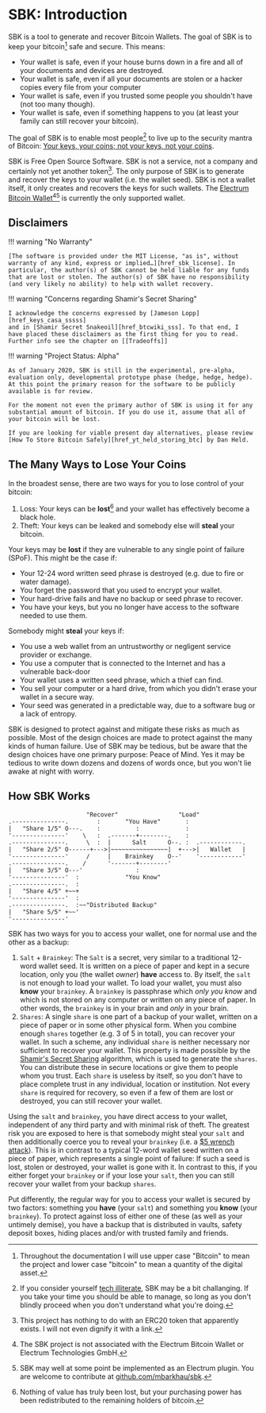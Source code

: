 # SBK: Introduction

SBK is a tool to generate and recover Bitcoin Wallets. The goal of SBK is to keep your bitcoin[^fnote_bitcoin_project_vs_money] safe and secure. This means:

[^fnote_bitcoin_project_vs_money]: Throughout the documentation I will use upper case "Bitcoin" to mean the project and lower case "bitcoin" to mean a quantity of the digital asset.

 - Your wallet is safe, even if your house burns down in a fire and all of your documents and devices are destroyed.
 - Your wallet is safe, even if all your documents are stolen or a hacker copies every file from your computer
 - Your wallet is safe, even if you trusted some people you shouldn't have (not too many though).
 - Your wallet is safe, even if something happens to you (at least your family can still recover your bitcoin).

The goal of SBK is to enable most people[^fnote_cant_use_computers] to live up to the security mantra of Bitcoin: [Your keys, your coins; not your keys, not your coins][href_yt_aantonop].

[^fnote_cant_use_computers]: If you consider yourself [tech illiterate][href_kids_cant_use_computers], SBK may be a bit challanging. If you take your time you should be able to manage, so long as you don't blindly proceed when you don't understand what you're doing.

[href_kids_cant_use_computers]: http://www.coding2learn.org/blog/2013/07/29/kids-cant-use-computers/



[href_yt_aantonop]: https://www.youtube.com/watch?v=AcrEEnDLm58

SBK is Free Open Source Software. SBK is not a service, not a company and certainly not yet another token[^fnote_shitbucks]. The only purpose of SBK is to generate and recover the keys to your wallet (i.e. the wallet seed). SBK is not a wallet itself, it only creates and recovers the keys for such wallets. The [Electrum Bitcoin Wallet][href_electrum_org][^fnote_disclaimer_electrum][^fnote_electrum_plugin] is currently the only supported wallet.

[href_electrum_org]: https://electrum.org

[^fnote_shitbucks]: This project has nothing to do with an ERC20 token that apparently exists. I will not even dignify it with a link.

[^fnote_disclaimer_electrum]: The SBK project is not associated with the Electrum Bitcoin Wallet or Electrum Technologies GmbH.

[^fnote_electrum_plugin]: SBK may well at some point be implemented as an Electrum plugin. You are welcome to contribute at [github.com/mbarkhau/sbk][href_github_sbk].

[href_github_sbk]: https://github.com/mbarkhau/sbk


## Disclaimers

!!! warning "No Warranty"

    [The software is provided under the MIT License, "as is", without warranty of any kind, express or implied…][href_sbk_license]. In particular, the author(s) of SBK cannot be held liable for any funds that are lost or stolen. The author(s) of SBK have no responsibility (and very likely no ability) to help with wallet recovery.

[href_sbk_license]: https://gitlab.com/mbarkhau/sbk/blob/master/LICENSE


!!! warning "Concerns regarding Shamir's Secret Sharing"

    I acknowledge the concerns expressed by [Jameson Lopp][href_keys_casa_sssss]
    and in [Shamir Secret Snakeoil][href_btcwiki_sss]. To that end, I
    have placed these disclaimers as the first thing for you to read.
    Further info see the chapter on [[Tradeoffs]]

[href_keys_casa_sssss]: https://blog.keys.casa/shamirs-secret-sharing-security-shortcomings/
[href_btcwiki_sss]: https://en.bitcoin.it/wiki/Shamir_Secret_Snakeoil


!!! warning "Project Status: Alpha"

    As of January 2020, SBK is still in the experimental, pre-alpha, evaluation only, developmental prototype phase (hedge, hedge, hedge). At this point the primary reason for the software to be publicly available is for review.

    For the moment not even the primary author of SBK is using it for any substantial amount of bitcoin. If you do use it, assume that all of your bitcoin will be lost.

    If you are looking for viable present day alternatives, please review [How To Store Bitcoin Safely][href_yt_held_storing_btc] by Dan Held.

[href_yt_held_storing_btc]: https://www.youtube.com/watch?v=5WWfQM0SFXQ


## The Many Ways to Lose Your Coins

In the broadest sense, there are two ways for you to lose control of your bitcoin:

 1. Loss: Your keys can be **lost**[^fnote_lost_bitcoin] and your wallet has effectively become a black hole.
 2. Theft: Your keys can be leaked and somebody else will **steal** your bitcoin.

[^fnote_lost_bitcoin]: Nothing of value has truly been lost, but your purchasing power has been redistributed to the remaining holders of bitcoin.

Your keys may be **lost** if they are vulnerable to any single point of failure (SPoF). This might be the case if:

 - Your 12-24 word written seed phrase is destroyed (e.g. due to fire or water damage).
 - You forget the password that you used to encrypt your wallet.
 - Your hard-drive fails and have no backup or seed phrase to recover.
 - You have your keys, but you no longer have access to the software needed to use them.

Somebody might **steal** your keys if:

 - You use a web wallet from an untrustworthy or negligent service provider or exchange.
 - You use a computer that is connected to the Internet and has a vulnerable back-door
 - Your wallet uses a written seed phrase, which a thief can find.
 - You sell your computer or a hard drive, from which you didn't erase your wallet in a secure way.
 - Your seed was generated in a predictable way, due to a software bug or a lack of entropy.

SBK is designed to protect against and mitigate these risks as much as possible. Most of the design choices are made to protect against the many kinds of human failure. Use of SBK may be tedious, but be aware that the design choices have one primary purpose: Peace of Mind. Yes it may be tedious to write down dozens and dozens of words once, but you won't lie awake at night with worry.


## How SBK Works

```bob
                      "Recover"                 "Load"
.---------------.        :       "You Have"       :
|   "Share 1/5" O---.    :          :             :
'---------------'    \   :  .-------+--------.    :
.---------------.     \  :  |      Salt      O--. :  .------------.
|   "Share 2/5" O------+--->|~~~~~~~~~~~~~~~~|  +--->|   Wallet   |
'---------------'     /     |    Brainkey    O--'    '------------'
.---------------.    /      '-------+--------'
|   "Share 3/5" O---'               :
'---------------'  :             "You Know"
.---------------.  :
|   "Share 4/5" +~~+
'---------------'  :
.---------------.  :~~"Distributed Backup"
|   "Share 5/5" +~~'
'---------------'
```

SBK has two ways for you to access your wallet, one for normal use and the other as a backup:

 1. `Salt` + `Brainkey`: The `Salt` is a secret, very similar to a traditional 12-word wallet seed. It is written on a piece of paper and kept in a secure location, only you (the wallet *owner*) **have** access to. By itself, the `salt` is not enough to load your wallet. To load your wallet, you must also **know** your `brainkey`. A `brainkey` is passphrase which *only you know* and which is not stored on any computer or written on any piece of paper. In other words, the `brainkey` is in your brain and *only* in your brain.
 2. `Shares`: A single `share` is one part of a backup of your wallet, written on a piece of paper or in some other physical form. When you combine enough `shares` together (e.g. 3 of 5 in total), you can recover your wallet. In such a scheme, any individual `share` is neither necessary nor sufficient to recover your wallet. This property is made possible by the [Shamir's Secret Sharing][href_wiki_sss] algorithm, which is used to generate the `shares`. You can distribute these in secure locations or give them to people whom you trust. Each `share` is useless by itself, so you don't have to place complete trust in any individual, location or institution. Not every `share` is required for recovery, so even if a few of them are lost or destroyed, you can still recover your wallet.

[href_wiki_sss]: https://en.wikipedia.org/wiki/Shamir%27s_Secret_Sharing


Using the `salt` and `brainkey`, you have direct access to your wallet, independent of any third party and with minimal risk of theft. The greatest risk you are exposed to here is that somebody might steal your `salt` and then additionally coerce you to reveal your `brainkey` (i.e. a [$5 wrench attack][href_xkcd_538]). This is in contrast to a typical 12-word wallet seed written on a piece of paper, which represents a single point of failure: If such a seed is lost, stolen or destroyed, your wallet is gone with it. In contrast to this, if you either forget your `brainkey` or if your lose your `salt`, then you can still recover your wallet from your backup `shares`.

[href_xkcd_538]: https://xkcd.com/538/

Put differently, the regular way for you to access your wallet is secured by two factors: something you **have** (your `salt`) and something you **know** (your `brainkey`). To protect against loss of either one of these (as well as your untimely demise), you have a backup that is distributed in vaults, safety deposit boxes, hiding places and/or with trusted family and friends.
